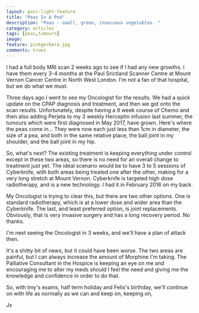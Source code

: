 ```yaml
---
layout: post-light-feature
title: "Peas In A Pod"
description: "Peas - small, green, innocuous vegetables. "
category: articles
tags: [peas,tumours]
image:
feature: pinkgerbera.jpg
comments: trues
---
```


I had a full body MRI scan 2 weeks ago to see if I had any new growths.  I have them every 3-4 months at the Paul Srictland Scanner Centre at Mount Vernon Cancer Centre in North West London.  I'm not a fan of that hospital, but we do what we must.

Three days ago I went to see my Oncologist for the results.  We had a quick update on the CPAP diagnosis and treatment, and then we got onto the scan results. Unfortunately, despite having a 9 week course of Chemo and then also adding Perjeta to my 3 weekly Herceptin infusion last summer, the tumours which were first diagnosed in May 2017, have grown.  Here's where the peas come in...  They were now each just less than 1cm in diameter, the size of a pea, and both in the same relative place, the ball joint in my shoulder, and the ball joint in my hip.

So, what's next?  The existing treatment is keeping everything under control except in these two areas, so there is no need for an overall change to treatment just yet.  The ideal scenario would be to have 3 to 5 sessions of Cyberknife, with both areas being treated one after the other, making for a very long stretch at Mount Vernon.  Cyberknife is targeted high dose radiotherapy, and is a new technology.  I had it in February 2016 on my back.

My Oncologist is trying to clear this, but there are two other options.  One is standard radiotherapy, which is at a lower dose and wider area than the Cyberknife.  The last, and least preferred option, is joint replacements.  Obviously, that is very invasive surgery and has a long recovery period. No thanks.

I'm next seeing the Oncologist in 3 weeks, and we'll have a plan of attack then.

It's a shitty bit of news, but it could have been worse.  The two areas are painful, but I can always increase the amount of Morphine I'm taking.  The Palliative Consultant in the Hospice is keeping an eye on me and encouraging me to alter my meds should I feel the need and giving me the knowledge and confidence in order to do that.

So, with Imy's exams, half term holiday and Felix's birthday, we'll continue on with life as normally as we can and keep on, keeping on,

Jx
